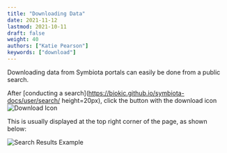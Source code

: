 ```yaml
---
title: "Downloading Data"
date: 2021-11-12
lastmod: 2021-10-11
draft: false
weight: 40
authors: ["Katie Pearson"]
keywords: ["download"]
---
```


Downloading data from Symbiota portals can easily be done from a public search.

After [conducting a search](https://biokic.github.io/symbiota-docs/user/search/ height=20px), click the button with the download icon ![Download Icon](https://biokic.github.io/symbiota-docs/images/dl2.png)

This is usually displayed at the top right corner of the page, as shown below:

![Search Results Example](https://biokic.github.io/symbiota-docs/images/search3.PNG)
